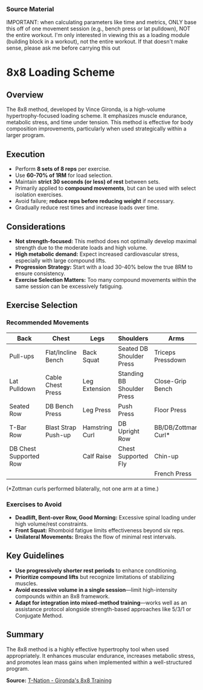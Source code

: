 ### Source Material

IMPORTANT: when calculating parameters like time and metrics, ONLY base this off of one movement session (e.g., bench press or lat pulldown), NOT the entire workout.  I'm only interested in viewing this as a loading module (building block in a workout), not the entire workout.  If that doesn't make sense, please ask me before carrying this out

# 8x8 Loading Scheme

## Overview
The 8x8 method, developed by Vince Gironda, is a high-volume hypertrophy-focused loading scheme. It emphasizes muscle endurance, metabolic stress, and time under tension. This method is effective for body composition improvements, particularly when used strategically within a larger program.

## Execution
- Perform **8 sets of 8 reps** per exercise.
- Use **60-70% of 1RM** for load selection.
- Maintain **strict 30 seconds (or less) of rest** between sets.
- Primarily applied to **compound movements**, but can be used with select isolation exercises.
- Avoid failure; **reduce reps before reducing weight** if necessary.
- Gradually reduce rest times and increase loads over time.

## Considerations
- **Not strength-focused:** This method does not optimally develop maximal strength due to the moderate loads and high volume.
- **High metabolic demand:** Expect increased cardiovascular stress, especially with large compound lifts.
- **Progression Strategy:** Start with a load 30-40% below the true 8RM to ensure consistency.
- **Exercise Selection Matters:** Too many compound movements within the same session can be excessively fatiguing.

## Exercise Selection
### Recommended Movements
| Back | Chest | Legs | Shoulders | Arms |
|------|-------|------|-----------|------|
| Pull-ups | Flat/Incline Bench | Back Squat | Seated DB Shoulder Press | Triceps Pressdown |
| Lat Pulldown | Cable Chest Press | Leg Extension | Standing BB Shoulder Press | Close-Grip Bench |
| Seated Row | DB Bench Press | Leg Press | Push Press | Floor Press |
| T-Bar Row | Blast Strap Push-up | Hamstring Curl | DB Upright Row | BB/DB/Zottman Curl* |
| DB Chest Supported Row | | Calf Raise | Chest Supported Fly | Chin-up |
| | | | | French Press |

(*Zottman curls performed bilaterally, not one arm at a time.)

### Exercises to Avoid
- **Deadlift, Bent-over Row, Good Morning:** Excessive spinal loading under high volume/rest constraints.
- **Front Squat:** Rhomboid fatigue limits effectiveness beyond six reps.
- **Unilateral Movements:** Breaks the flow of minimal rest intervals.

## Key Guidelines
- **Use progressively shorter rest periods** to enhance conditioning.
- **Prioritize compound lifts** but recognize limitations of stabilizing muscles.
- **Avoid excessive volume in a single session**—limit high-intensity compounds within an 8x8 framework.
- **Adapt for integration into mixed-method training**—works well as an assistance protocol alongside strength-based approaches like 5/3/1 or Conjugate Method.

## Summary
The 8x8 method is a highly effective hypertrophy tool when used appropriately. It enhances muscular endurance, increases metabolic stress, and promotes lean mass gains when implemented within a well-structured program.

**Source:** [T-Nation - Gironda's 8x8 Training](https://t-nation.com/t/girondas-8x8-training/285756)